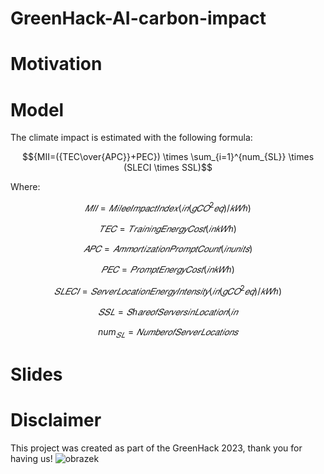# GreenHack-AI-carbon-impact

# Motivation

# Model
The climate impact is estimated with the following formula:
```math
{MII=({TEC\over{APC}}+PEC}) \times \sum_{i=1}^{num_{SL}} \times (SLECI \times SSL)
```
Where:
```math
𝑀𝐼𝐼=𝑀𝑖𝑙𝑒𝑒 𝐼𝑚𝑝𝑎𝑐𝑡 𝐼𝑛𝑑𝑒𝑥 (𝑖𝑛  (𝑔𝐶𝑂^2 𝑒𝑞)/𝑘𝑊ℎ)
```
```math
𝑇𝐸𝐶=𝑇𝑟𝑎𝑖𝑛𝑖𝑛𝑔 𝐸𝑛𝑒𝑟𝑔𝑦 𝐶𝑜𝑠𝑡 (𝑖𝑛 𝑘𝑊ℎ)
```
```math
𝐴𝑃𝐶=𝐴𝑚𝑚𝑜𝑟𝑡𝑖𝑧𝑎𝑡𝑖𝑜𝑛 𝑃𝑟𝑜𝑚𝑝𝑡 𝐶𝑜𝑢𝑛𝑡 (𝑖𝑛 𝑢𝑛𝑖𝑡𝑠)
```
```math
𝑃𝐸𝐶=𝑃𝑟𝑜𝑚𝑝𝑡 𝐸𝑛𝑒𝑟𝑔𝑦 𝐶𝑜𝑠𝑡 (𝑖𝑛 𝑘𝑊ℎ)
```
```math
𝑆𝐿𝐸𝐶𝐼=𝑆𝑒𝑟𝑣𝑒𝑟 𝐿𝑜𝑐𝑎𝑡𝑖𝑜𝑛 𝐸𝑛𝑒𝑟𝑔𝑦 𝐼𝑛𝑡𝑒𝑛𝑠𝑖𝑡𝑦 (𝑖𝑛  (𝑔𝐶𝑂^2 𝑒𝑞)/𝑘𝑊ℎ)
```
```math
𝑆𝑆𝐿=𝑆ℎ𝑎𝑟𝑒 𝑜𝑓 𝑆𝑒𝑟𝑣𝑒𝑟𝑠 𝑖𝑛 𝐿𝑜𝑐𝑎𝑡𝑖𝑜𝑛 (𝑖𝑛 %)
```
```math
num_{𝑆𝐿}=𝑁𝑢𝑚𝑏𝑒𝑟 𝑜𝑓 𝑆𝑒𝑟𝑣𝑒𝑟 𝐿𝑜𝑐𝑎𝑡𝑖𝑜𝑛𝑠

```

# Slides

# Disclaimer
This project was created as part of the GreenHack 2023, thank you for having us!
![obrazek](https://github.com/Plavit/GreenHack-AI-carbon-impact/assets/22589593/5936f1c8-bbd7-4829-b6da-f94f8562a75a)

